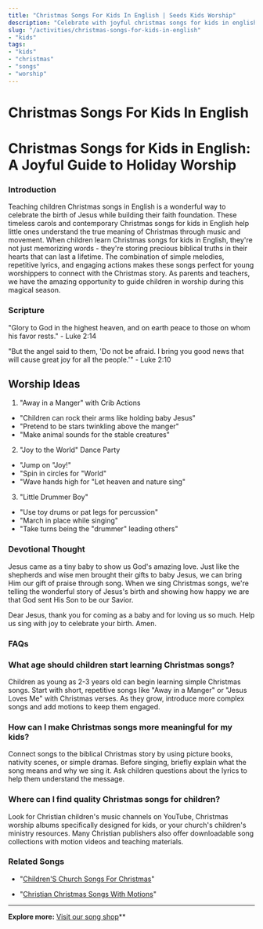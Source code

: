 ```yaml
---
title: "Christmas Songs For Kids In English | Seeds Kids Worship"
description: "Celebrate with joyful christmas songs for kids in english featuring biblical Christmas themes. Holiday worship music for children and families."
slug: "/activities/christmas-songs-for-kids-in-english"
- "kids"
tags:
- "kids"
- "christmas"
- "songs"
- "worship"
---
```


# Christmas Songs For Kids In English

# Christmas Songs for Kids in English: A Joyful Guide to Holiday Worship

### Introduction
Teaching children Christmas songs in English is a wonderful way to celebrate the birth of Jesus while building their faith foundation. These timeless carols and contemporary Christmas songs for kids in English help little ones understand the true meaning of Christmas through music and movement. When children learn Christmas songs for kids in English, they're not just memorizing words - they're storing precious biblical truths in their hearts that can last a lifetime. The combination of simple melodies, repetitive lyrics, and engaging actions makes these songs perfect for young worshippers to connect with the Christmas story. As parents and teachers, we have the amazing opportunity to guide children in worship during this magical season.

### Scripture
"Glory to God in the highest heaven, and on earth peace to those on whom his favor rests." - Luke 2:14

"But the angel said to them, 'Do not be afraid. I bring you good news that will cause great joy for all the people.'" - Luke 2:10

## Worship Ideas
1. "Away in a Manger" with Crib Actions
- "Children can rock their arms like holding baby Jesus"
- "Pretend to be stars twinkling above the manger"
- "Make animal sounds for the stable creatures"

2. "Joy to the World" Dance Party
- "Jump on "Joy!"
- "Spin in circles for "World"
- "Wave hands high for "Let heaven and nature sing"

3. "Little Drummer Boy"
- "Use toy drums or pat legs for percussion"
- "March in place while singing"
- "Take turns being the "drummer" leading others"

### Devotional Thought
Jesus came as a tiny baby to show us God's amazing love. Just like the shepherds and wise men brought their gifts to baby Jesus, we can bring Him our gift of praise through song. When we sing Christmas songs, we're telling the wonderful story of Jesus's birth and showing how happy we are that God sent His Son to be our Savior.

Dear Jesus, thank you for coming as a baby and for loving us so much. Help us sing with joy to celebrate your birth. Amen.

### FAQs

### What age should children start learning Christmas songs?
Children as young as 2-3 years old can begin learning simple Christmas songs. Start with short, repetitive songs like "Away in a Manger" or "Jesus Loves Me" with Christmas verses. As they grow, introduce more complex songs and add motions to keep them engaged.

### How can I make Christmas songs more meaningful for my kids?
Connect songs to the biblical Christmas story by using picture books, nativity scenes, or simple dramas. Before singing, briefly explain what the song means and why we sing it. Ask children questions about the lyrics to help them understand the message.

### Where can I find quality Christmas songs for children?
Look for Christian children's music channels on YouTube, Christmas worship albums specifically designed for kids, or your church's children's ministry resources. Many Christian publishers also offer downloadable song collections with motion videos and teaching materials.

### Related Songs

- "[Children'S Church Songs For Christmas](/activities/children-s-church-songs-for-christmas/)"

- "[Christian Christmas Songs With Motions](/activities/christian-christmas-songs-with-motions/)"

---

**Explore more:** [Visit our song shop](https://seedskidsworship.com/shop)**

<!-- Schema Markup -->
<script type="application/ld+json">
{
  "@context": "https://schema.org",
  "@type": "MusicRecording",
  "name": "Christmas Songs For Kids In English",
  "byArtist": {
    "@type": "MusicGroup",
    "name": "Seeds Kids Worship"
  },
  "isFamilyFriendly": true,
  "url": "https://seedskidsworship.com/activities/christmas-songs-for-kids-in-english/"
}
</script>